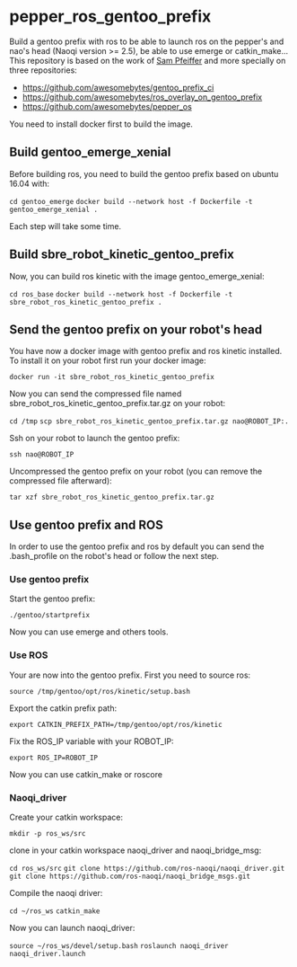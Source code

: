 # pepper_ros_gentoo_prefix
Build a gentoo prefix with ros to be able to launch ros on the pepper's and nao's head (Naoqi version >= 2.5), be able to use emerge or catkin_make... This repository is based on the work of [Sam Pfeiffer](https://github.com/awesomebytes) and more specially on three repositories:
* https://github.com/awesomebytes/gentoo_prefix_ci
* https://github.com/awesomebytes/ros_overlay_on_gentoo_prefix
* https://github.com/awesomebytes/pepper_os

You need to install docker first to build the image.

## Build gentoo_emerge_xenial

Before building ros, you need to build the gentoo prefix based on ubuntu 16.04 with:

`cd gentoo_emerge`
`docker build --network host -f Dockerfile -t gentoo_emerge_xenial .`

Each step will take some time.

## Build sbre_robot_kinetic_gentoo_prefix

Now, you can build ros kinetic with the image gentoo_emerge_xenial:

`cd ros_base`
`docker build --network host -f Dockerfile -t sbre_robot_ros_kinetic_gentoo_prefix .`

## Send the gentoo prefix on your robot's head

You have now a docker image with gentoo prefix and ros kinetic installed.
To install it on your robot first run your docker image:

`docker run -it sbre_robot_ros_kinetic_gentoo_prefix`

Now you can send the compressed file named sbre_robot_ros_kinetic_gentoo_prefix.tar.gz
on your robot:

`cd /tmp`
`scp sbre_robot_ros_kinetic_gentoo_prefix.tar.gz nao@ROBOT_IP:.`



Ssh on your robot to launch the gentoo prefix:

`ssh nao@ROBOT_IP`

Uncompressed the gentoo prefix on your robot (you can remove the compressed file afterward):

`tar xzf sbre_robot_ros_kinetic_gentoo_prefix.tar.gz`

## Use gentoo prefix and ROS

In order to use the gentoo prefix and ros by default you can
send the .bash_profile on the robot's head or follow the next step.

### Use gentoo prefix

Start the gentoo prefix:

`./gentoo/startprefix`

Now you can use emerge and others tools.

### Use ROS

Your are now into the gentoo prefix.
First you need to source ros:

`source /tmp/gentoo/opt/ros/kinetic/setup.bash`

Export the catkin prefix path:

`export CATKIN_PREFIX_PATH=/tmp/gentoo/opt/ros/kinetic`

Fix the ROS_IP variable with your ROBOT_IP:

`export ROS_IP=ROBOT_IP`

Now you can use catkin_make or roscore

### Naoqi_driver

Create your catkin workspace:

`mkdir -p ros_ws/src`

clone in your catkin workspace naoqi_driver and naoqi_bridge_msg:

`cd ros_ws/src`
`git clone https://github.com/ros-naoqi/naoqi_driver.git`
`git clone https://github.com/ros-naoqi/naoqi_bridge_msgs.git`

Compile the naoqi driver:

`cd ~/ros_ws`
`catkin_make`

Now you can launch naoqi_driver:

`source ~/ros_ws/devel/setup.bash`
`roslaunch naoqi_driver naoqi_driver.launch`




